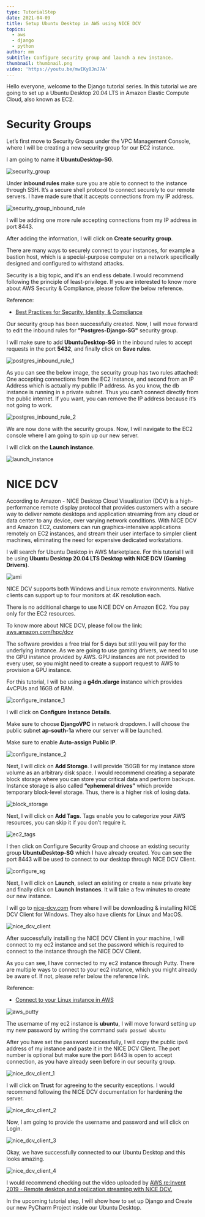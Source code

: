 ```yaml
---
type: TutorialStep
date: 2021-04-09
title: Setup Ubuntu Desktop in AWS using NICE DCV
topics:
  - aws
  - django
  - python
author: mm
subtitle: Configure security group and launch a new instance.
thumbnail: thumbnail.png
video: 'https://youtu.be/mwIKy8JnJ7A'
---
```


Hello everyone, welcome to the Django tutorial series. In this tutorial
we are going to set up a Ubuntu Desktop 20.04 LTS in Amazon Elastic
Compute Cloud, also known as EC2.

# Security Groups

Let’s first move to Security Groups under the VPC Management Console, where
I will be creating a new security group for our EC2 instance.

I am going to name it **UbuntuDesktop-SG**.

![security_group](steps/step1.png)

Under **inbound rules** make sure you are able to connect to the instance
through SSH. It’s a secure shell protocol to connect securely to our remote
servers. I have made sure that it accepts connections from my IP address.

![security_group_inbound_rule](steps/step2.png)

I will be adding one more rule accepting connections from my IP address in port 8443.

After adding the information, I will click on **Create security group**.

There are many ways to securely connect to your instances,
for example a bastion host, which is a special-purpose computer
on a network specifically designed and configured to withstand attacks.

Security is a big topic, and it's an endless debate. I would recommend following
the principle of least-privilege. If you are interested to know more about
AWS Security & Compliance, please follow the below reference.

Reference:
- [Best Practices for Security, Identity, & Compliance](https://aws.amazon.com/architecture/security-identity-compliance)

Our security group has been successfully created. Now, I will move forward to edit the
inbound rules for **"Postgres-Django-SG"** security group.

I will make sure to add **UbuntuDesktop-SG** in the inbound rules to accept requests in the port **5432**, and
finally click on **Save rules**.

![postgres_inbound_rule_1](steps/step3.png)

As you can see the below image, the security group has two rules attached: One accepting connections
from the EC2 Instance, and second from an IP Address which is actually my public IP address. As you know,
the db instance is running in a private subnet. Thus you can’t connect directly from the public internet.
If you want, you can remove the IP address because it’s not going to work.

![postgres_inbound_rule_2](steps/step4.png)

We are now done with the security groups. Now, I will navigate to the EC2 console
where I am going to spin up our new server.

I will click on the **Launch instance**.

![launch_instance](steps/step5.png)

# NICE DCV

According to Amazon - NICE  Desktop Cloud Visualization (DCV) is a high-performance remote display protocol that provides
customers with a secure way to deliver remote desktops and application streaming from any cloud or
data center to any device, over varying network conditions. With NICE DCV and Amazon EC2, customers
can run graphics-intensive applications remotely on EC2 instances, and stream their user interface to
simpler client machines, eliminating the need for expensive dedicated workstations.

I will search for Ubuntu Desktop in AWS Marketplace. For this tutorial I will be using
**Ubuntu Desktop 20.04 LTS Desktop with NICE DCV (Gaming Drivers)**.

![ami](steps/step6.png)

NICE DCV supports both Windows and Linux remote environments. Native clients can support up to four monitors at 4K
resolution each.

There is no additional charge to use NICE DCV on Amazon EC2. You pay only for the EC2 resources.

To know more about NICE DCV, please follow the link: [aws.amazon.com/hpc/dcv](https://aws.amazon.com/hpc/dcv/)

The software provides a free trial for 5 days but still you will pay for the underlying instance.
As we are going to use gaming drivers, we need to use the GPU instance provided by AWS. GPU instances are not
provided to every user, so you might need to create a support request to AWS to provision a GPU instance.

For this tutorial, I will be using a **g4dn.xlarge** instance which provides 4vCPUs and 16GB of RAM.

![configure_instance_1](steps/step7.png)

I will click on **Configure Instance Details**.

Make sure to choose **DjangoVPC** in network dropdown. I will choose the public subnet **ap-south-1a** where our server
will be launched.

Make sure to enable **Auto-assign Public IP**.

![configure_instance_2](steps/step8.png)

Next, I will click on **Add Storage**. I will provide 150GB for my instance store volume as an arbitrary disk space.
I would recommend creating a separate block storage where you can store your critical data and perform backups.
Instance storage is also called **“ephemeral drives”** which provide temporary block-level storage.
Thus, there is a higher risk of losing data.

![block_storage](steps/step9.png)

Next, I will click on **Add Tags**. Tags enable you to categorize your AWS resources, you can skip it if you don’t require it.

![ec2_tags](steps/step10.png)

I then click on Configure Security Group and choose an existing
security group **UbuntuDesktop-SG** which I have already created. You can see the port 8443 will be used to
connect to our desktop through NICE DCV Client.

![configure_sg](steps/step11.png)

Next, I will click on **Launch**, select an existing or create a new private key
and finally click on **Launch Instances**. It will take a few minutes to create our new instance.

I will go to [nice-dcv.com](https://www.nice-dcv.com/) from where I will be downloading & installing
NICE DCV Client for Windows. They also have clients for Linux and MacOS.

![nice_dcv_client](steps/step12.png)

After successfully installing the NICE DCV Client in your machine,
I will connect to my ec2 instance and set the password which is required
to connect to the instance through the NICE DCV Client.

As you can see, I have connected to my ec2 instance through Putty.
There are multiple ways to connect to your ec2 instance, which you might
already be aware of. If not, please refer below the reference link.

Reference:
- [Connect to your Linux instance in AWS](https://docs.aws.amazon.com/AWSEC2/latest/UserGuide/AccessingInstances.html)

![aws_putty](steps/step13.png)

The username of my ec2 instance is **ubuntu**, I will move forward
setting up my new password by writing the command ```sudo passwd ubuntu```

After you have set the password successfully, I will copy the public ipv4 address of my instance
and paste it in the NICE DCV Client. The port number is optional but make sure the port 8443 is
open to accept connection, as you have already seen before in our security group.

![nice_dcv_client_1](steps/step14.png)

I will click on **Trust** for agreeing to the security exceptions.
I would recommend following the NICE DCV documentation for hardening the server.

![nice_dcv_client_2](steps/step15.png)

Now, I am going to provide the username and password and will click on Login.

![nice_dcv_client_3](steps/step16.png)

Okay, we have successfully connected to our Ubuntu Desktop and this looks amazing.

![nice_dcv_client_4](steps/step17.png)

I would recommend checking
out the video uploaded by [AWS re:Invent 2019 - Remote desktop and application streaming with NICE DCV.](https://www.youtube.com/watch?v=id0kOnY6wLw)

In the upcoming tutorial step, I will show how to set up Django and Create our new PyCharm Project inside our Ubuntu Desktop.
